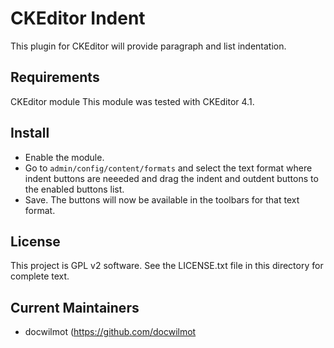 CKEditor Indent
=================

This plugin for CKEditor will provide paragraph and list indentation.

Requirements
------------

CKEditor module
This module was tested with CKEditor 4.1.

Install
-------

- Enable the module.
- Go to `admin/config/content/formats` and select the text format where indent
buttons are neeeded and drag the indent and outdent buttons to the enabled
buttons list.
- Save. The buttons will now be available in the toolbars for that text format.

License
-------

This project is GPL v2 software. See the LICENSE.txt file in this directory for
complete text.

Current Maintainers
-------------------
 - docwilmot (https://github.com/docwilmot
